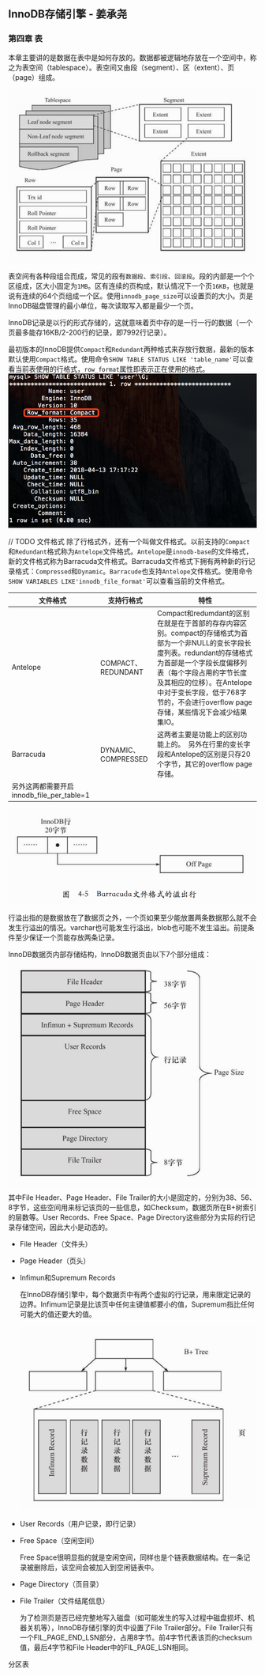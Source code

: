 ## InnoDB存储引擎 - 姜承尧

### 第四章 表
本章主要讲的是数据在表中是如何存放的。数据都被逻辑地存放在一个空间中，称之为表空间（tablespace）。表空间又由段（segment）、区（extent）、页（page）组成。

![逻辑存储结构](images/WX20180413-150336@2x.png)

表空间有各种段组合而成，常见的段有`数据段`、`索引段`、`回滚段`。段的内部是一个个区组成，区大小固定为`1MB`。区有连续的页构成，默认情况下一个页`16KB`，也就是说有连续的64个页组成一个区。使用`innodb_page_size`可以设置页的大小。页是InnoDB磁盘管理的最小单位，每次读取写入都是最少一个页。

InnoDB记录是以行的形式存储的，这就意味着页中存的是一行一行的数据（一个页最多能存16KB/2-200行的记录，即7992行记录）。

最初版本的InnoDB提供`Compact`和`Redundant`两种格式来存放行数据，最新的版本默认使用`Compact`格式。使用命令`SHOW TABLE STATUS LIKE 'table_name'`可以查看当前表使用的行格式，`row_format`属性即表示正在使用的格式。
![row format](images/innodb-row-format.png)

// TODO 文件格式
除了行格式外，还有一个叫做文件格式。以前支持的`Compact`和`Redundant`格式称为`Antelope`文件格式。`Antelope`是`innodb-base`的文件格式，新的文件格式称为Barracuda文件格式。Barracuda文件格式下拥有两种新的行记录格式：`Compressed`和`Dynamic`。`Barracude`也支持`Antelope`文件格式。使用命令`SHOW VARIABLES LIKE'innodb_file_format'`可以查看当前的文件格式。

|文件格式	| 支持行格式	| 特性|
|---------|---------|---------|
|Antelope | COMPACT、REDUNDANT|Compact和redumdant的区别在就是在于首部的存存内容区别。compact的存储格式为首部为一个非NULL的变长字段长度列表。redundant的存储格式为首部是一个字段长度偏移列表（每个字段占用的字节长度及其相应的位移）。在Antelope中对于变长字段，低于768字节的，不会进行overflow page存储，某些情况下会减少结果集IO。|
Barracuda| DYNAMIC、COMPRESSED|这两者主要是功能上的区别功能上的。　另外在行里的变长字段和Antelope的区别是只存20个字节，其它的overflow page存储。
另外这两都需要开启innodb_file_per_table=1|

![barracuda-overflow-page](images/barracuda-overflow-page.png)

行溢出指的是数据放在了数据页之外，一个页如果至少能放置两条数据那么就不会发生行溢出的情况。varchar也可能发生行溢出，blob也可能不发生溢出。前提条件至少保证一个页能存放两条记录。

InnoDB数据页内部存储结构，InnoDB数据页由以下7个部分组成：
![数据页内部存储结构](images/innodb-page-struct.png)
其中File Header、Page Header、File Trailer的大小是固定的，分别为38、56、8字节，这些空间用来标记该页的一些信息，如Checksum，数据页所在B+树索引的层数等。User Records、Free Space、Page Directory这些部分为实际的行记录存储空间，因此大小是动态的。

- File Header（文件头）

- Page Header（页头）

- Infimun和Supremum Records

    在InnoDB存储引擎中，每个数据页中有两个虚拟的行记录，用来限定记录的边界。Infimum记录是比该页中任何主键值都要小的值，Supremum指比任何可能大的值还要大的值。

    ![](images/infimun&supremum-records.png)

- User Records（用户记录，即行记录）

- Free Space（空闲空间）

    Free Space很明显指的就是空闲空间，同样也是个链表数据结构。在一条记录被删除后，该空间会被加入到空闲链表中。

- Page Directory（页目录）

- File Trailer（文件结尾信息）

    为了检测页是否已经完整地写入磁盘（如可能发生的写入过程中磁盘损坏、机器关机等），InnoDB存储引擎的页中设置了File Trailer部分。File Trailer只有一个FIL_PAGE_END_LSN部分，占用8字节。前4字节代表该页的checksum值，最后4字节和File Header中的FIL_PAGE_LSN相同。

分区表